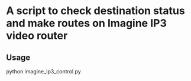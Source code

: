 # A script to check destination status and make routes on Imagine IP3 video router

## Usage 
python imagine_ip3_control.py <Control IP of Router>
